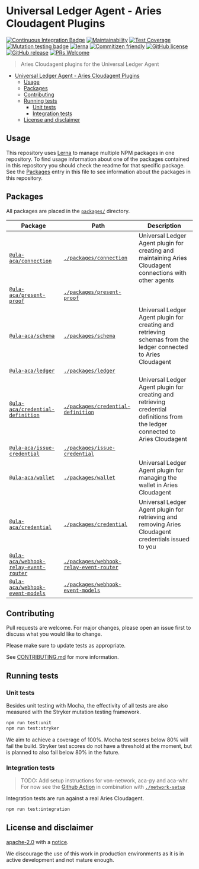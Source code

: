 # Universal Ledger Agent - Aries Cloudagent Plugins

[![Continuous Integration Badge](https://github.com/ula-aca/ula-aca-plugins/workflows/Continuous%20Integration/badge.svg)](https://github.com/ula-aca/ula-aca-plugins/actions?query=workflow%3A%22Continuous+Integration%22)
[![Maintainability](https://api.codeclimate.com/v1/badges/29e796f6dd07eb75eb37/maintainability)](https://codeclimate.com/github/ula-aca/ula-aca-plugins/maintainability)
[![Test Coverage](https://api.codeclimate.com/v1/badges/29e796f6dd07eb75eb37/test_coverage)](https://codeclimate.com/github/ula-aca/ula-aca-plugins/test_coverage)
[![Mutation testing badge](https://img.shields.io/endpoint?style=flat&url=https%3A%2F%2Fbadge-api.stryker-mutator.io%2Fgithub.com%2Fula-aca%2Fula-aca-plugins%2Fmaster)](https://dashboard.stryker-mutator.io/reports/github.com/ula-aca/ula-aca-plugins/master)
[![lerna](https://img.shields.io/badge/maintained%20with-lerna-cc00ff.svg)](https://lerna.js.org/)
[![Commitizen friendly](https://img.shields.io/badge/commitizen-friendly-brightgreen.svg)](http://commitizen.github.io/cz-cli/)
[![GitHub license](https://img.shields.io/github/license/ula-aca/ula-aca-plugins.svg)](https://github.com/ula-aca/ula-aca-plugins/blob/master/LICENSE)
[![GitHub release](https://img.shields.io/github/release/ula-aca/ula-aca-plugins.svg)](https://GitHub.com/ula-aca/ula-aca-plugins/releases/)
[![PRs Welcome](https://img.shields.io/badge/PRs-welcome-brightgreen.svg)](http://makeapullrequest.com)

> Aries Cloudagent plugins for the Universal Ledger Agent

- [Universal Ledger Agent - Aries Cloudagent Plugins](#universal-ledger-agent---aries-cloudagent-plugins)
  - [Usage](#usage)
  - [Packages](#packages)
  - [Contributing](#contributing)
  - [Running tests](#running-tests)
    - [Unit tests](#unit-tests)
    - [Integration tests](#integration-tests)
  - [License and disclaimer](#license-and-disclaimer)

## Usage

This repository uses [Lerna](https://lerna.js.org) to manage multiple NPM packages in one repository. To find usage information about one of the packages contained in this repository you should check the readme for that specific package. See the [Packages](#packages) entry in this file to see information about the packages in this repository.

## Packages

All packages are placed in the [`packages/`](./packages) directory.

| Package                                                                                                    | Path                                                                             | Description                                                                                                                    |
| ---------------------------------------------------------------------------------------------------------- | -------------------------------------------------------------------------------- | ------------------------------------------------------------------------------------------------------------------------------ |
| [`@ula-aca/connection`](https://www.npmjs.com/package/@ula-aca/connection)                                 | [`./packages/connection`](./packages/connection)                                 | Universal Ledger Agent plugin for creating and maintaining Aries Cloudagent connections with other agents                      |
| [`@ula-aca/present-proof`](https://www.npmjs.com/package/@ula-aca/present-proof)                           | [`./packages/present-proof`](./packages/present-proof)                           |                                                                                                                                |
| [`@ula-aca/schema`](https://www.npmjs.com/package/@ula-aca/schema)                                         | [`./packages/schema`](./packages/schema)                                         | Universal Ledger Agent plugin for creating and retrieving schemas from the ledger connected to Aries Cloudagent                |
| [`@ula-aca/ledger`](https://www.npmjs.com/package/@ula-aca/ledger)                                         | [`./packages/ledger`](./packages/ledger)                                         |                                                                                                                                |
| [`@ula-aca/credential-definition`](https://www.npmjs.com/package/@ula-aca/credential-definition)           | [`./packages/credential-definition`](./packages/credential-definition)           | Universal Ledger Agent plugin for creating and retrieving credential definitions from the ledger connected to Aries Cloudagent |
| [`@ula-aca/issue-credential`](https://www.npmjs.com/package/@ula-aca/issue-credential)                     | [`./packages/issue-credential`](./packages/issue-credential)                     |                                                                                                                                |
| [`@ula-aca/wallet`](https://www.npmjs.com/package/@ula-aca/wallet)                                         | [`./packages/wallet`](./packages/wallet)                                         | Universal Ledger Agent plugin for managing the wallet in Aries Cloudagent                                                      |
| [`@ula-aca/credential`](https://www.npmjs.com/package/@ula-aca/credential)                                 | [`./packages/credential`](./packages/credential)                                 | Universal Ledger Agent plugin for retrieving and removing Aries Cloudagent credentials issued to you                           |
| [`@ula-aca/webhook-relay-event-router`](https://www.npmjs.com/package/@ula-aca/webhook-relay-event-router) | [`./packages/webhook-relay-event-router`](./packages/webhook-relay-event-router) |                                                                                                                                |
| [`@ula-aca/webhook-event-models`](https://www.npmjs.com/package/@ula-aca/webhook-event-models)             | [`./packages/webhook-event-models`](./packages/webhook-event-models)             |                                                                                                                                |

## Contributing

Pull requests are welcome. For major changes, please open an issue first to discuss what you would like to change.

Please make sure to update tests as appropriate.

See [CONTRIBUTING.md](./CONTRIBUTING.md) for more information.

## Running tests

### Unit tests

Besides unit testing with Mocha, the effectivity of all tests are also measured with the Stryker mutation testing framework.

```bash
npm run test:unit
npm run test:stryker
```

We aim to achieve a coverage of 100%. Mocha test scores below 80% will fail the build. Stryker test scores do not have a threshold at the moment, but is planned to also fail below 80% in the future.

### Integration tests

> TODO: Add setup instructions for von-network, aca-py and aca-whr. For now see the [Github Action](./.github/workflows/continuous_integration.yml) in combination with [`./network-setup`](./network-setup)

Integration tests are run against a real Aries Cloudagent.

```bash
npm run test:integration
```

## License and disclaimer

[apache-2.0](https://choosealicense.com/licenses/apache-2.0/) with a [notice](NOTICE).

We discourage the use of this work in production environments as it is in active development and not mature enough.
